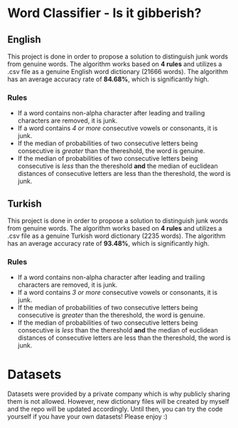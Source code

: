# Word Classifier - Is it gibberish?

## English
This project is done in order to propose a solution to distinguish junk words from genuine words. The algorithm works based on **4 rules** and utilizes a .csv file as a genuine English word dictionary (21666 words). The algorithm has an average accuracy rate of **84.68%**, which is significantly high.

### Rules
- If a word contains non-alpha character after leading and trailing characters are removed, it is junk.
- If a word contains *4 or more* consecutive vowels or consonants, it is junk.
- If the median of probabilities of two consecutive letters being consecutive is *greater* than the thereshold, the word is genuine.
- If the median of probabilities of two consecutive letters being consecutive is *less* than the thereshold **and** the median of euclidean distances of consecutive letters are less than the thereshold, the word is junk.

## Turkish
This project is done in order to propose a solution to distinguish junk words from genuine words. The algorithm works based on **4 rules** and utilizes a .csv file as a genuine Turkish word dictionary (2235 words). The algorithm has an average accuracy rate of **93.48%**, which is significantly high.

### Rules
- If a word contains non-alpha character after leading and trailing characters are removed, it is junk.
- If a word contains *3 or more* consecutive vowels or consonants, it is junk.
- If the median of probabilities of two consecutive letters being consecutive is *greater* than the thereshold, the word is genuine.
- If the median of probabilities of two consecutive letters being consecutive is *less* than the thereshold **and** the median of euclidean distances of consecutive letters are less than the thereshold, the word is junk.

# Datasets
Datasets were provided by a private company which is why publicly sharing them is not allowed. However, new dictionary files will be created by myself and the repo will be updated accordingly. Until then, you can try the code yourself if you have your own datasets! Please enjoy :)
